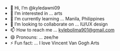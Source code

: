 - 👋 Hi, I’m @kyledawni09
- 👀 I’m interested in ... arts
- 🌱 I’m currently learning ... Manila, Philippines
- 💞️ I’m looking to collaborate on ... IU/UX design
- 📫 How to reach me ... kylebolima901@gmail.com
- 😄 Pronouns: ... zee/he
- ⚡ Fun fact: ... I love Vincent Van Gogh Arts

<!---
kyledawni09/kyledawni09 is a ✨ special ✨ repository because its `README.md` (this file) appears on your GitHub profile.
You can click the Preview link to take a look at your changes.
--->
